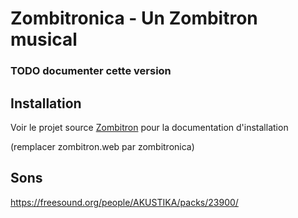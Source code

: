 # Zombitronica - Un Zombitron musical 
### TODO documenter cette version


##  Installation
Voir le projet source [Zombitron](https://github.com/noesya/zombitron.web) pour la documentation d'installation

(remplacer zombitron.web par zombitronica)
## Sons
https://freesound.org/people/AKUSTIKA/packs/23900/